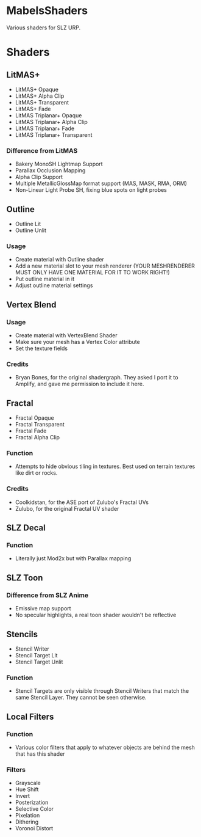 # MabelsShaders
 Various shaders for SLZ URP.

# Shaders
## LitMAS+
* LitMAS+ Opaque
* LitMAS+ Alpha Clip
* LitMAS+ Transparent
* LitMAS+ Fade
* LitMAS Triplanar+ Opaque
* LitMAS Triplanar+ Alpha Clip
* LitMAS Triplanar+ Fade
* LitMAS Triplanar+ Transparent 
### Difference from LitMAS
* Bakery MonoSH Lightmap Support
* Parallax Occlusion Mapping
* Alpha Clip Support
* Multiple MetallicGlossMap format support (MAS, MASK, RMA, ORM)
* Non-Linear Light Probe SH, fixing blue spots on light probes

## Outline
* Outline Lit
* Outline Unlit
### Usage
* Create material with Outline shader
* Add a new material slot to your mesh renderer (YOUR MESHRENDERER MUST ONLY HAVE ONE MATERIAL FOR IT TO WORK RIGHT!)
* Put outline material in it
* Adjust outline material settings

## Vertex Blend
### Usage
* Create material with VertexBlend Shader
* Make sure your mesh has a Vertex Color attribute
* Set the texture fields
### Credits
* Bryan Bones, for the original shadergraph. They asked I port it to Amplify, and gave me permission to include it here.

## Fractal
* Fractal Opaque
* Fractal Transparent
* Fractal Fade
* Fractal Alpha Clip
### Function
* Attempts to hide obvious tiling in textures. Best used on terrain textures like dirt or rocks.
### Credits
* Coolkidstan, for the ASE port of Zulubo's Fractal UVs
* Zulubo, for the original Fractal UV shader

## SLZ Decal
### Function
* Literally just Mod2x but with Parallax mapping

## SLZ Toon
### Difference from SLZ Anime
* Emissive map support
* No specular highlights, a real toon shader wouldn't be reflective

## Stencils
* Stencil Writer
* Stencil Target Lit
* Stencil Target Unlit
### Function
* Stencil Targets are only visible through Stencil Writers that match the same Stencil Layer. They cannot be seen otherwise.

## Local Filters
### Function
* Various color filters that apply to whatever objects are behind the mesh that has this shader
### Filters
* Grayscale
* Hue Shift
* Invert
* Posterization
* Selective Color
* Pixelation
* Dithering
* Voronoi Distort